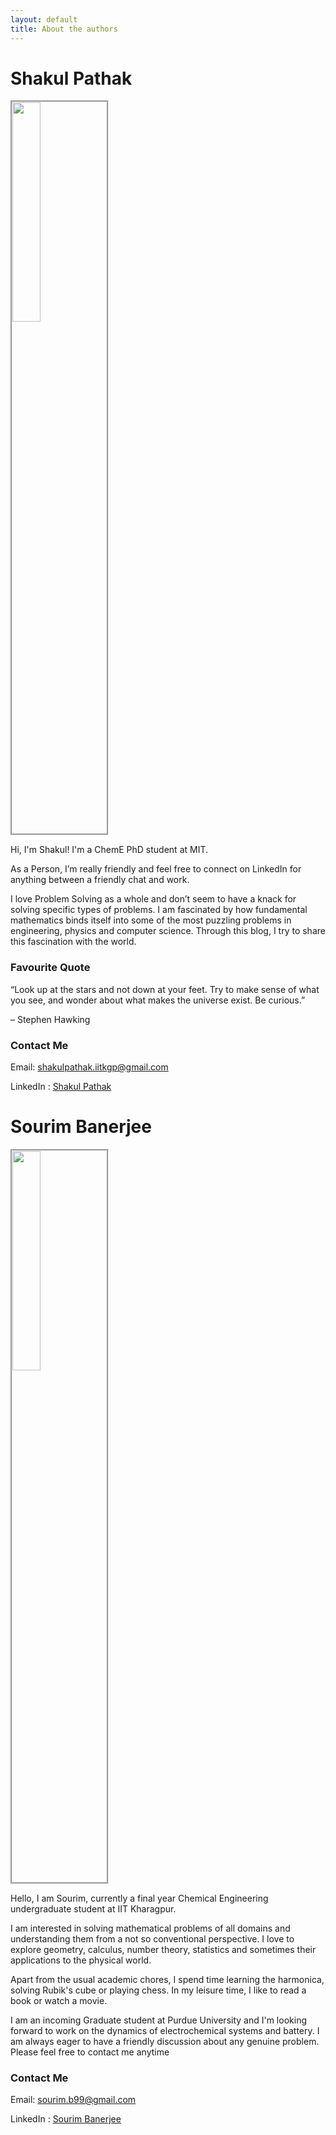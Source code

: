 ```yaml
---
layout: default
title: About the authors
---
```

# Shakul Pathak

<img class="profile-picture" src="{{site.baseurl}}/{{site.profile-picture}}" style="width:30%;border-style:groove">

Hi, I'm Shakul! I'm a ChemE PhD student at MIT.

As a Person, I’m really friendly and feel free to connect on LinkedIn for anything between a friendly chat and work.

I love Problem Solving as a whole and don’t seem to have a knack for solving specific types of problems. I am fascinated by how fundamental mathematics binds itself into
some of the most puzzling problems in engineering, physics and computer science. Through this blog, I try to share this fascination with the world.

### Favourite Quote

“Look up at the stars and not down at your feet. Try to make sense of what you see, and wonder about what makes the universe exist. Be curious.”

 – Stephen Hawking


### Contact Me
Email: [shakulpathak.iitkgp@gmail.com](mailto:shakulpathak.iitkgp@gmail.com)


LinkedIn : [Shakul Pathak](https://www.linkedin.com/in/shakul-pathak/)

# Sourim Banerjee

<img class="profile-picture" src="../assets/profile2.jpeg" style="width:30%;border-style:groove">

Hello, I am Sourim, currently a final year Chemical Engineering undergraduate student at IIT Kharagpur.

I am interested in solving mathematical problems of all domains and understanding them from a not so conventional perspective. I love to explore geometry, calculus, number theory, statistics and sometimes their applications to the physical world.

Apart from the usual academic chores, I spend time learning the harmonica, solving Rubik's cube or playing chess. In my leisure time, I like to read a book or watch a movie.

I am an incoming Graduate student at Purdue University and I'm looking forward to work on the dynamics of electrochemical systems and battery. I am always eager to have a friendly discussion about any genuine problem. Please feel free to contact me anytime


### Contact Me
Email: [sourim.b99@gmail.com](mailto:sourim.b99@gmail.com)


LinkedIn : [Sourim Banerjee](https://www.linkedin.com/in/sourim-banerjee10/)
